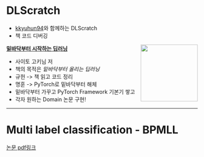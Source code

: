 # DLScratch
- [kkyuhun94](https://github.com/kkyuhun94)와 함께하는 DLScratch
- 책 코드 디버깅


<img src="https://github.com/WegraLee/deep-learning-from-scratch/blob/master/cover_image.jpg" width="150" align=right>

[**밑바닥부터 시작하는 딥러닝**](https://github.com/WegraLee/deep-learning-from-scratch)

- 사이토 고키님 저
- 책의 목적은 *밑바닥부터 올리는 딥러닝*
- 규헌 -> 책 읽고 코드 정리
- 명훈 -> PyTorch로 밑바닥부터 해체
- 밑바닥부터 가꾸고 PyTorch Framework 기본기 쌓고
- 각자 원하는 Domain 논문 구현!
---


# Multi label classification - BPMLL
[논문 pdf링크](https://s3.us-west-2.amazonaws.com/secure.notion-static.com/5a13a660-6669-4656-a676-ce8df8bbd7c0/1607.06450.pdf?X-Amz-Algorithm=AWS4-HMAC-SHA256&X-Amz-Credential=AKIAT73L2G45O3KS52Y5%2F20201227%2Fus-west-2%2Fs3%2Faws4_request&X-Amz-Date=20201227T153311Z&X-Amz-Expires=86400&X-Amz-Signature=53bd2a56dd8fcc770ca20a2d9361b057a10990bd07899b688cc0fbbcef02f90c&X-Amz-SignedHeaders=host&response-content-disposition=filename%20%3D%221607.06450.pdf%22)
